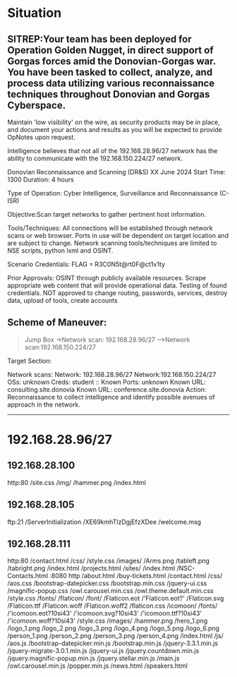 # Situation

## SITREP:Your team has been deployed for Operation Golden Nugget, in direct support of Gorgas forces amid the Donovian-Gorgas war. You have been tasked to collect, analyze, and process data utilizing various reconnaissance techniques throughout Donovian and Gorgas Cyberspace.

Maintain 'low visibility' on the wire, as security products may be in place, and document your actions and results as you will be expected to provide OpNotes upon request.

Intelligence believes that not all of the 192.168.28.96/27 network has the ability to communicate with the 192.168.150.224/27 network.

Donovian Reconnaissance and Scanning (DR&S)
XX June 2024
Start Time: 1300
Duration: 4 hours

Type of Operation: Cyber Intelligence, Surveillance and Reconnaissance (C-ISR)

Objective:Scan target networks to gather pertinent host information.

Tools/Techniques: All connections will be established through network scans or web browser. Ports in use will be dependent on target location and are subject to change. Network scanning tools/techniques are limited to NSE scripts, python lxml and OSINT.

Scenario Credentials: FLAG = R3C0N5t@rt0F@ct1v1ty

Prior Approvals: OSINT through publicly available resources. Scrape appropriate web content that will provide operational data. Testing of found credentials. NOT approved to change routing, passwords, services, destroy data, upload of tools, create accounts

## Scheme of Maneuver:
>Jump Box
->Network scan: 192.168.28.96/27
-->Network scan:192.168.150.224/27

Target Section:

Network scans:
Network: 192.168.28.96/27
Network:192.168.150.224/27
OSs: unknown
Creds: student ::
Known Ports: unknown
Known URL: consulting.site.donovia
Known URL: conference.site.donovia
Action: Reconnaissance to collect intelligence and identify possible avenues of approach in the network.

--------------------------

# 192.168.28.96/27

## 192.168.28.100
  http:80 
    /site.css
    /img/
      /hammer.png
    /index.html

## 192.168.28.105
  ftp:21 
    /ServerInitialization
    /XE69kmhTlzDgjEfzXDee
    /welcome.msg

## 192.168.28.111
  http:80 
    /contact.html
    /css/
      /style.css
    /images/
      /Arms.png
      /tableft.png
      /tabright.png
    /index.html
    /projects.html
    /sites/
      /index.html
      /NSC-Contacts.html
 :8080
   http
     /about.html
     /buy-tickets.html
     /contact.html
     /css/
       /aos.css
       /bootstrap-datepicker.css
       /bootstrap.min.css
       /jquery-ui.css
       /magnific-popup.css
       /owl.carousel.min.css
       /owl.theme.default.min.css
       /style.css
     /fonts/
       /flaticon/
         /font/
           /Flaticon.eot
           /'Flaticon.eot?'
           /Flaticon.svg
           /Flaticon.ttf
           /Flaticon.woff
           /Flaticon.woff2
           /flaticon.css
       /icomoon/
         /fonts/
           /'icomoon.eot?10si43'
           /'icomoon.svg?10si43'
           /'icomoon.ttf?10si43'
           /'icomoon.woff?10si43'
         /style.css
     /images/
       /hammer.png
       /hero_1.png
       /logo_1.png
       /logo_2.png
       /logo_3.png
       /logo_4.png
       /logo_5.png
       /logo_6.png
       /person_1.png
       /person_2.png
       /person_3.png
       /person_4.png
     /index.html
     /js/
       /aos.js
       /bootstrap-datepicker.min.js
       /bootstrap.min.js
       /jquery-3.3.1.min.js
       /jquery-migrate-3.0.1.min.js
       /jquery-ui.js
       /jquery.countdown.min.js
       /jquery.magnific-popup.min.js
       /jquery.stellar.min.js
       /main.js
       /owl.carousel.min.js
       /popper.min.js
     /news.html
     /speakers.html


